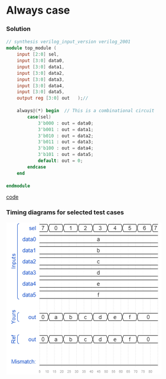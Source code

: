 # Always case
### Solution
```Verilog
// synthesis verilog_input_version verilog_2001
module top_module ( 
    input [2:0] sel, 
    input [3:0] data0,
    input [3:0] data1,
    input [3:0] data2,
    input [3:0] data3,
    input [3:0] data4,
    input [3:0] data5,
    output reg [3:0] out   );//

    always@(*) begin  // This is a combinational circuit
        case(sel)
            3'b000 : out = data0;
            3'b001 : out = data1;
            3'b010 : out = data2;
            3'b011 : out = data3;
            3'b100 : out = data4;
            3'b101 : out = data5;
            default: out = 0;
        endcase
    end

endmodule
```
[code](./33.v)

### Timing diagrams for selected test cases
![result](./result.png)
